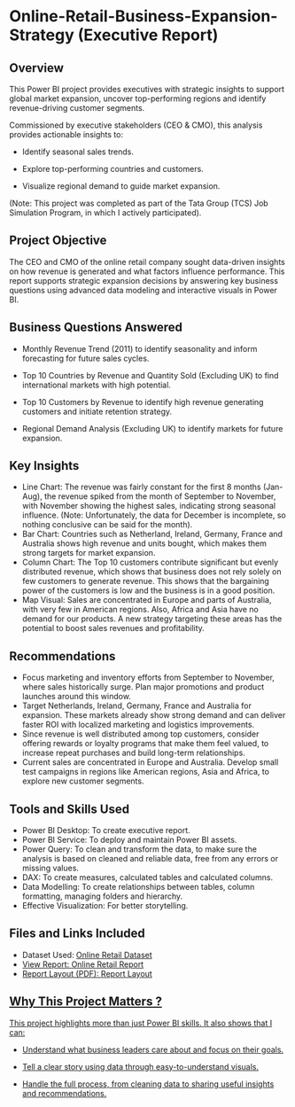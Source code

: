 # Online-Retail-Business-Expansion-Strategy (Executive Report)
## Overview
This Power BI project provides executives with strategic insights to support global market expansion, uncover top-performing regions and identify revenue-driving customer segments. 

Commissioned by executive stakeholders (CEO & CMO), this analysis provides actionable insights to:

- Identify seasonal sales trends.

- Explore top-performing countries and customers.

- Visualize regional demand to guide market expansion.

(Note: This project was completed as part of the Tata Group (TCS) Job Simulation Program, in which I actively participated). 

## Project Objective
The CEO and CMO of the online retail company sought data-driven insights on how revenue is generated and what factors influence performance. This report supports strategic expansion decisions by answering key business questions using advanced data modeling and interactive visuals in Power BI.

## Business Questions Answered
- Monthly Revenue Trend (2011) to identify seasonality and inform forecasting for future sales cycles.

- Top 10 Countries by Revenue and Quantity Sold (Excluding UK) to find international markets with high potential.

- Top 10 Customers by Revenue to identify high revenue generating customers and initiate retention strategy.

- Regional Demand Analysis (Excluding UK) to identify markets for future expansion.

## Key Insights
- Line Chart: The revenue was fairly constant for the first 8 months (Jan-Aug), the revenue spiked from the month of September to November, with November showing the highest sales, indicating strong seasonal influence.
  (Note: Unfortunately, the data for December is incomplete, so nothing conclusive can be said for the month).
- Bar Chart: Countries such as Netherland, Ireland, Germany, France and Australia shows high revenue and units bought, which makes them strong targets for market expansion.
- Column Chart: The Top 10 customers contribute significant but evenly distributed revenue, which shows that business does not rely solely on few customers to generate revenue. This 
  shows that the bargaining power of the customers is low and the business is in a good position.
- Map Visual: Sales are concentrated in Europe and parts of Australia, with very few in American regions. Also, Africa and Asia have no demand for our products. A new strategy targeting 
  these areas has the potential to boost sales revenues and profitability.

## Recommendations
- Focus marketing and inventory efforts from September to November, where sales historically surge. Plan major promotions and product launches around this window.
- Target Netherlands, Ireland, Germany, France and Australia for expansion. These markets already show strong demand and can deliver faster ROI with localized marketing and logistics 
  improvements.
- Since revenue is well distributed among top customers, consider offering rewards or loyalty programs that make them feel valued, to increase repeat purchases and build long-term 
  relationships.
- Current sales are concentrated in Europe and Australia. Develop small test campaigns in regions like American regions, Asia and Africa, to explore new customer segments.

## Tools and Skills Used
- Power BI Desktop: To create executive report.
- Power BI Service: To deploy and maintain Power BI assets.
- Power Query: To clean and transform the data, to make sure the analysis is based on cleaned and reliable data, free from any errors or missing values.
- DAX: To create measures, calculated tables and calculated columns.
- Data Modelling: To create relationships between tables, column formatting, managing folders and hierarchy.
- Effective Visualization: For better storytelling.

## Files and Links Included
- Dataset Used: <a href="https://github.com/Pankaj-M-Deori/Online-Retail-Business-Expansion-Strategy-Power-BI-Analysis/blob/main/Online%20Retail.xlsx">Online Retail Dataset
- View Report: <a href="https://app.powerbi.com/links/UL24lUeiRd?ctid=7f2cea9c-d8e4-4c74-a024-cb436d9ecfd5&pbi_source=linkShare">Online Retail Report
- Report Layout (PDF): <a href="https://github.com/Pankaj-M-Deori/Online-Retail-Business-Expansion-Strategy-Power-BI-Analysis/blob/main/Online%20Retail.pdf">Report Layout

## Why This Project Matters ?
This project highlights more than just Power BI skills. It also shows that I can:

- Understand what business leaders care about and focus on their goals.

- Tell a clear story using data through easy-to-understand visuals.

- Handle the full process, from cleaning data to sharing useful insights and recommendations.


